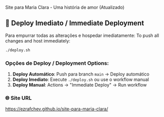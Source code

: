 Site para Maria Clara - Uma história de amor (Atualizado)

## 🚀 Deploy Imediato / Immediate Deployment

Para empurrar todas as alterações e hospedar imediatamente:
To push all changes and host immediately:

```bash
./deploy.sh
```

### Opções de Deploy / Deployment Options:

1. **Deploy Automático**: Push para branch `main` → Deploy automático
2. **Deploy Imediato**: Execute `./deploy.sh` ou use o workflow manual
3. **Deploy Manual**: Actions → "Immediate Deploy" → Run workflow

### 🌐 Site URL
https://ezrafchev.github.io/site-para-maria-clara/
